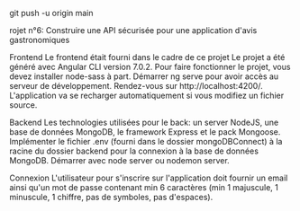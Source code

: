 git push -u origin main

rojet n°6: Construire une API sécurisée pour une application d'avis gastronomiques

Frontend Le frontend était fourni dans le cadre de ce projet Le projet a été généré avec Angular CLI version 7.0.2. Pour faire fonctionner le projet, vous devez installer node-sass à part. Démarrer ng serve pour avoir accès au serveur de développement. Rendez-vous sur http://localhost:4200/. L'application va se recharger automatiquement si vous modifiez un fichier source.

Backend Les technologies utilisées pour le back: un server NodeJS, une base de données MongoDB, le framework Express et le pack Mongoose. Implémenter le fichier .env (fourni dans le dossier mongoDBConnect) à la racine du dossier backend pour la connexion à la base de données MongoDB. Démarrer avec node server ou nodemon server.

Connexion L'utilisateur pour s'inscrire sur l'application doit fournir un email ainsi qu'un mot de passe contenant min 6 caractères (min 1 majuscule, 1 minuscule, 1 chiffre, pas de symboles, pas d'espaces).